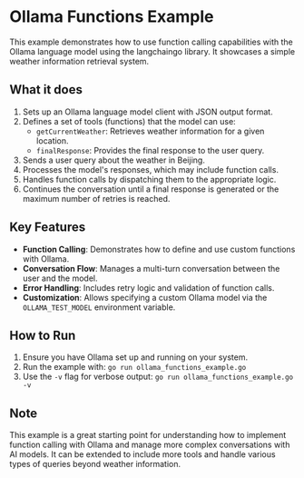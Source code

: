 # Ollama Functions Example

This example demonstrates how to use function calling capabilities with the Ollama language model using the langchaingo library. It showcases a simple weather information retrieval system.

## What it does

1. Sets up an Ollama language model client with JSON output format.
2. Defines a set of tools (functions) that the model can use:
   - `getCurrentWeather`: Retrieves weather information for a given location.
   - `finalResponse`: Provides the final response to the user query.
3. Sends a user query about the weather in Beijing.
4. Processes the model's responses, which may include function calls.
5. Handles function calls by dispatching them to the appropriate logic.
6. Continues the conversation until a final response is generated or the maximum number of retries is reached.

## Key Features

- **Function Calling**: Demonstrates how to define and use custom functions with Ollama.
- **Conversation Flow**: Manages a multi-turn conversation between the user and the model.
- **Error Handling**: Includes retry logic and validation of function calls.
- **Customization**: Allows specifying a custom Ollama model via the `OLLAMA_TEST_MODEL` environment variable.

## How to Run

1. Ensure you have Ollama set up and running on your system.
2. Run the example with: `go run ollama_functions_example.go`
3. Use the `-v` flag for verbose output: `go run ollama_functions_example.go -v`

## Note

This example is a great starting point for understanding how to implement function calling with Ollama and manage more complex conversations with AI models. It can be extended to include more tools and handle various types of queries beyond weather information.